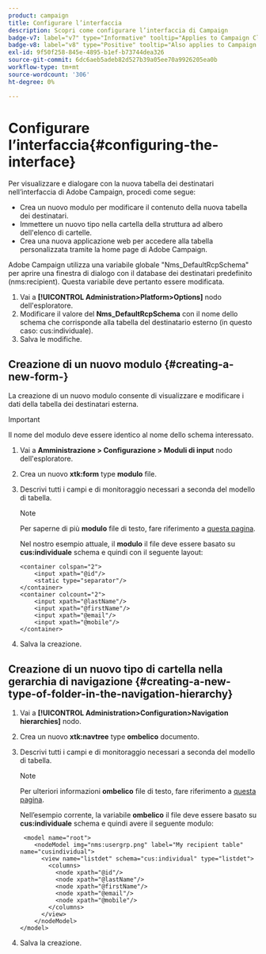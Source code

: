 ```yaml
---
product: campaign
title: Configurare l’interfaccia
description: Scopri come configurare l’interfaccia di Campaign
badge-v7: label="v7" type="Informative" tooltip="Applies to Campaign Classic v7"
badge-v8: label="v8" type="Positive" tooltip="Also applies to Campaign v8"
exl-id: 9f50f258-845e-4895-b1ef-b73744dea326
source-git-commit: 6dc6aeb5adeb82d527b39a05ee70a9926205ea0b
workflow-type: tm+mt
source-wordcount: '306'
ht-degree: 0%

---
```


# Configurare l’interfaccia{#configuring-the-interface}



Per visualizzare e dialogare con la nuova tabella dei destinatari nell’interfaccia di Adobe Campaign, procedi come segue:

* Crea un nuovo modulo per modificare il contenuto della nuova tabella dei destinatari.
* Immettere un nuovo tipo nella cartella della struttura ad albero dell&#39;elenco di cartelle.
* Crea una nuova applicazione web per accedere alla tabella personalizzata tramite la home page di Adobe Campaign.

Adobe Campaign utilizza una variabile globale &quot;Nms_DefaultRcpSchema&quot; per aprire una finestra di dialogo con il database dei destinatari predefinito (nms:recipient). Questa variabile deve pertanto essere modificata.

1. Vai a **[!UICONTROL Administration>Platform>Options]** nodo dell&#39;esploratore.
1. Modificare il valore del **Nms_DefaultRcpSchema** con il nome dello schema che corrisponde alla tabella del destinatario esterno (in questo caso: cus:individuale).
1. Salva le modifiche.

## Creazione di un nuovo modulo {#creating-a-new-form-}

La creazione di un nuovo modulo consente di visualizzare e modificare i dati della tabella dei destinatari esterna.

>[!IMPORTANT]
>
>Il nome del modulo deve essere identico al nome dello schema interessato.

1. Vai a **Amministrazione > Configurazione > Moduli di input** nodo dell&#39;esploratore.
1. Crea un nuovo **xtk:form** type **modulo** file.
1. Descrivi tutti i campi e di monitoraggio necessari a seconda del modello di tabella.

   >[!NOTE]
   >
   >Per saperne di più **modulo** file di testo, fare riferimento a [questa pagina](../../configuration/using/identifying-a-form.md).

   Nel nostro esempio attuale, il **modulo** il file deve essere basato su **cus:individuale** schema e quindi con il seguente layout:

   ```
   <container colspan="2">
       <input xpath="@id"/>
       <static type="separator"/>
   </container>
   <container colcount="2">
       <input xpath="@lastName"/>
       <input xpath="@firstName"/>
       <input xpath="@email"/>
       <input xpath="@mobile"/>
   </container> 
   ```

1. Salva la creazione.

## Creazione di un nuovo tipo di cartella nella gerarchia di navigazione {#creating-a-new-type-of-folder-in-the-navigation-hierarchy}

1. Vai a **[!UICONTROL Administration>Configuration>Navigation hierarchies]** nodo.
1. Crea un nuovo **xtk:navtree** type **ombelico** documento.
1. Descrivi tutti i campi e di monitoraggio necessari a seconda del modello di tabella.

   >[!NOTE]
   >
   >Per ulteriori informazioni **ombelico** file di testo, fare riferimento a [questa pagina](../../platform/using/adobe-campaign-explorer.md#about-navigation-hierarchy).

   Nell’esempio corrente, la variabile **ombelico** il file deve essere basato su **cus:individuale** schema e quindi avere il seguente modulo:

   ```
    <model name="root">
       <nodeModel img="nms:usergrp.png" label="My recipient table" name="cusindividual">
         <view name="listdet" schema="cus:individual" type="listdet">
           <columns>
             <node xpath="@id"/>
             <node xpath="@lastName"/>
             <node xpath="@firstName"/>
             <node xpath="@email"/>
             <node xpath="@mobile"/>
           </columns>
         </view>
       </nodeModel>
   </model>
   ```

1. Salva la creazione.
